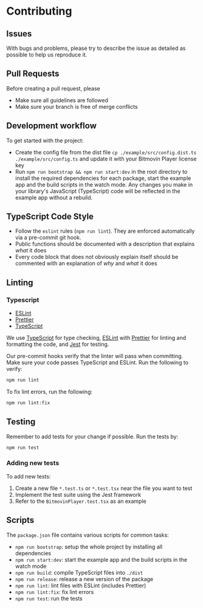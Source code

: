 # Contributing

## Issues

With bugs and problems, please try to describe the issue as detailed as possible to help us reproduce it.

## Pull Requests

Before creating a pull request, please

- Make sure all guidelines are followed
- Make sure your branch is free of merge conflicts

## Development workflow

To get started with the project:

- Create the config file from the dist file `cp ./example/src/config.dist.ts ./example/src/config.ts` and update it with your Bitmovin Player license key
- Run `npm run bootstrap && npm run start:dev` in the root directory to install the required dependencies for each package, start the example app and the build scripts in the watch mode. Any changes you make in your library's JavaScript (TypeScript) code will be reflected in the example app without a rebuild.

## TypeScript Code Style

- Follow the `eslint` rules (`npm run lint`). They are enforced automatically via a pre-commit git hook.
- Public functions should be documented with a description that explains _what_ it does
- Every code block that does not obviously explain itself should be commented with an explanation of _why_ and _what_ it does

## Linting

### Typescript

- [ESLint](https://eslint.org/)
- [Prettier](https://prettier.io/)
- [TypeScript](https://www.typescriptlang.org/)

We use [TypeScript](https://www.typescriptlang.org/) for type checking, [ESLint](https://eslint.org/) with [Prettier](https://prettier.io/) for linting and formatting the code, and [Jest](https://jestjs.io/) for testing.

Our pre-commit hooks verify that the linter will pass when committing. Make sure your code passes TypeScript and ESLint. Run the following to verify:

```sh
npm run lint
```

To fix lint errors, run the following:

```sh
npm run lint:fix
```

## Testing

Remember to add tests for your change if possible. Run the tests by:

```sh
npm run test
```

### Adding new tests

To add new tests:

1. Create a new file `*.test.ts` or `*.test.tsx` near the file you want to test
2. Implement the test suite using the Jest framework
3. Refer to the `BitmovinPlayer.test.tsx` as an example

## Scripts

The `package.json` file contains various scripts for common tasks:

- `npm run bootstrap`: setup the whole project by installing all dependencies
- `npm run start:dev`: start the example app and the build scripts in the watch mode
- `npm run build`: compile TypeScript files into `./dist`
- `npm run release`: release a new version of the package
- `npm run lint`: lint files with ESLint (includes Prettier)
- `npm run lint:fix`: fix lint errors
- `npm run test`: run the tests
